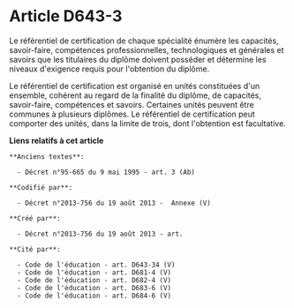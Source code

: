 # Article D643-3

Le référentiel de certification de chaque spécialité énumère les capacités, savoir-faire, compétences professionnelles,
technologiques et générales et savoirs que les titulaires du diplôme doivent posséder et détermine les niveaux d'exigence
requis pour l'obtention du diplôme.

Le référentiel de certification est organisé en unités constituées d'un ensemble, cohérent au regard de la finalité du
diplôme, de capacités, savoir-faire, compétences et savoirs. Certaines unités peuvent être communes à plusieurs diplômes. Le
référentiel de certification peut comporter des unités, dans la limite de trois, dont l'obtention est facultative.

**Liens relatifs à cet article**

	**Anciens textes**:

	  - Décret n°95-665 du 9 mai 1995 - art. 3 (Ab)

	**Codifié par**:

	  - Décret n°2013-756 du 19 août 2013 -  Annexe (V)

	**Créé par**:

	  - Décret n°2013-756 du 19 août 2013 - art.

	**Cité par**:

	  - Code de l'éducation - art. D643-34 (V)
	  - Code de l'éducation - art. D681-4 (V)
	  - Code de l'éducation - art. D682-4 (V)
	  - Code de l'éducation - art. D683-6 (V)
	  - Code de l'éducation - art. D684-6 (V)
